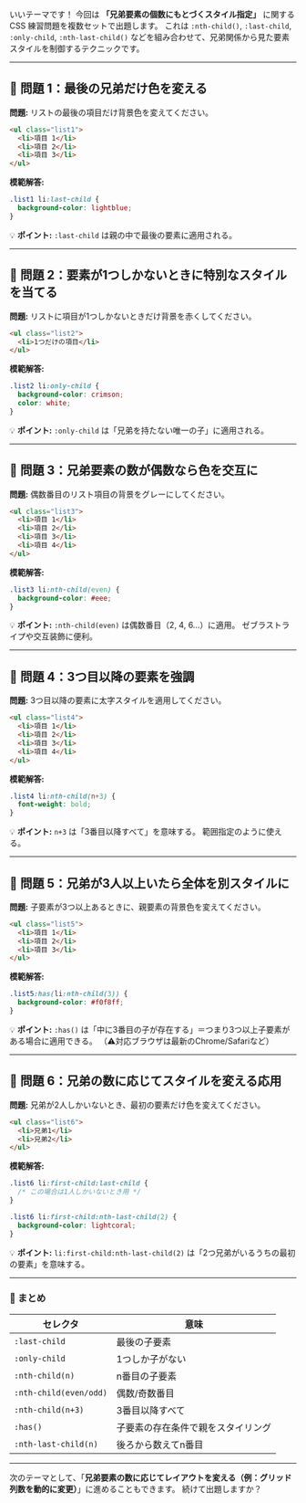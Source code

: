 いいテーマです！
今回は **「兄弟要素の個数にもとづくスタイル指定」** に関する CSS 練習問題を複数セットで出題します。
これは `:nth-child()`, `:last-child`, `:only-child`, `:nth-last-child()` などを組み合わせて、兄弟関係から見た要素スタイルを制御するテクニックです。

---

## 🧩 問題 1：最後の兄弟だけ色を変える

**問題:**
リストの最後の項目だけ背景色を変えてください。

```html
<ul class="list1">
  <li>項目 1</li>
  <li>項目 2</li>
  <li>項目 3</li>
</ul>
```

**模範解答:**

```css
.list1 li:last-child {
  background-color: lightblue;
}
```

💡 **ポイント:**
`:last-child` は親の中で最後の要素に適用される。

---

## 🧩 問題 2：要素が1つしかないときに特別なスタイルを当てる

**問題:**
リストに項目が1つしかないときだけ背景を赤くしてください。

```html
<ul class="list2">
  <li>1つだけの項目</li>
</ul>
```

**模範解答:**

```css
.list2 li:only-child {
  background-color: crimson;
  color: white;
}
```

💡 **ポイント:**
`:only-child` は「兄弟を持たない唯一の子」に適用される。

---

## 🧩 問題 3：兄弟要素の数が偶数なら色を交互に

**問題:**
偶数番目のリスト項目の背景をグレーにしてください。

```html
<ul class="list3">
  <li>項目 1</li>
  <li>項目 2</li>
  <li>項目 3</li>
  <li>項目 4</li>
</ul>
```

**模範解答:**

```css
.list3 li:nth-child(even) {
  background-color: #eee;
}
```

💡 **ポイント:**
`:nth-child(even)` は偶数番目（2, 4, 6…）に適用。
ゼブラストライプや交互装飾に便利。

---

## 🧩 問題 4：3つ目以降の要素を強調

**問題:**
3つ目以降の要素に太字スタイルを適用してください。

```html
<ul class="list4">
  <li>項目 1</li>
  <li>項目 2</li>
  <li>項目 3</li>
  <li>項目 4</li>
</ul>
```

**模範解答:**

```css
.list4 li:nth-child(n+3) {
  font-weight: bold;
}
```

💡 **ポイント:**
`n+3` は「3番目以降すべて」を意味する。
範囲指定のように使える。

---

## 🧩 問題 5：兄弟が3人以上いたら全体を別スタイルに

**問題:**
子要素が3つ以上あるときに、親要素の背景色を変えてください。

```html
<ul class="list5">
  <li>項目 1</li>
  <li>項目 2</li>
  <li>項目 3</li>
</ul>
```

**模範解答:**

```css
.list5:has(li:nth-child(3)) {
  background-color: #f0f8ff;
}
```

💡 **ポイント:**
`:has()` は「中に3番目の子が存在する」＝つまり3つ以上子要素がある場合に適用できる。
（⚠️対応ブラウザは最新のChrome/Safariなど）

---

## 🧩 問題 6：兄弟の数に応じてスタイルを変える応用

**問題:**
兄弟が2人しかいないとき、最初の要素だけ色を変えてください。

```html
<ul class="list6">
  <li>兄弟1</li>
  <li>兄弟2</li>
</ul>
```

**模範解答:**

```css
.list6 li:first-child:last-child {
  /* この場合は1人しかいないとき用 */
}

.list6 li:first-child:nth-last-child(2) {
  background-color: lightcoral;
}
```

💡 **ポイント:**
`li:first-child:nth-last-child(2)` は「2つ兄弟がいるうちの最初の要素」を意味する。

---

### 🎯 まとめ

| セレクタ                   | 意味                |
| ---------------------- | ----------------- |
| `:last-child`          | 最後の子要素            |
| `:only-child`          | 1つしか子がない          |
| `:nth-child(n)`        | n番目の子要素           |
| `:nth-child(even/odd)` | 偶数/奇数番目           |
| `:nth-child(n+3)`      | 3番目以降すべて          |
| `:has()`               | 子要素の存在条件で親をスタイリング |
| `:nth-last-child(n)`   | 後ろから数えてn番目        |

---

次のテーマとして、「**兄弟要素の数に応じてレイアウトを変える（例：グリッド列数を動的に変更）**」に進めることもできます。
続けて出題しますか？
